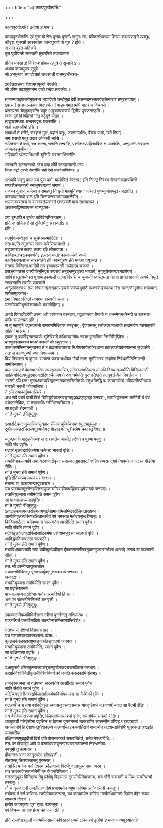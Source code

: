 +++
title = "०३ काव्यपुरुषोत्पत्तिः"

+++


काव्यपुरुषोत्पत्तिः तृतीयो ऽध्यायः ३  

काव्यपुरुषोत्पत्तिः एवं गुरुभ्यो गिरः पुण्याः पुराणीः शृणुमः स्म, यत्किलधिशषणं शिष्याः कथाप्रसङ्गे पप्रच्छुः, कीदृशः पुनरसौ सारस्वतेयः काब्यपुरुषो वो गुरुः ? इति  ।  
स तान् बृहताम्पतिरुचे  ।  
पुरा पुत्रीयन्ती सरस्वती तुषारगिरौ तपस्यामास  ।  
  
प्रीतेन मनसा तां विरिञ्चः प्रोवाच-ऽपुत्रं ते सृजामि ऽ ।  
अथैषा काव्यपुरुषं सुषुवे  ।  
सो ऽभ्युत्थाय सपादोपग्रहं छन्दस्वर्ती वाचमुदचीचरत्-  
  
ऽयदेतद्वाङ्मयं विश्वमर्थमूर्त्त्या विवर्त्तते  ।  
सो ऽस्मि काव्यपुमानम्ब पादौ वन्देय तावकौऽ  ॥  

तामाम्नायदृष्टचरीमुपलभ्य भाषाविषये छन्दोमुद्रां देवी ससम्मदमङ्कपर्यङ्केनादाय तमुदलापयत्  ।  
ऽवत्स ! सच्छन्दस्काया गिरः प्रणेतः ! वाङ्मयमातरमपि मातरं मां विचयसे   ।  
प्रशस्यतमं चेदमुदाहरन्ति यदुत ऽऽपुत्रात्पराजयो द्वितीयं पुत्रजन्मऽइति  ।  
त्वत्तः पूर्वे हि विद्वांसो गद्यं ददृशुर्न पद्यम्  ।  
त्वदुपज्ञमथातः छन्दस्वद्वचः प्रवर्त्स्यति  ।  
अहो श्लाघनीयो ऽसि   ।  
शब्दार्थौ ते शरीरं, संस्कृतं मुखं, प्रकृतं बाहुः, जघनमपर्भ्रंशः, पैशाचं पादौ, उरो मिश्रम्   ।  
समः प्रसन्नो मधुर उदार ओजस्वी चासि  ।  
उक्तिचणं ते वचो, रस आत्मा, रामाणि छन्दांसि, प्रश्नोत्तरप्रवह्लिकादिकं च वाक्केलिः, अनुप्रासोपमादयश्च त्वामलङ्कुर्वन्ति  ।  
भविष्यतो ऽर्थस्याभिधात्री श्रुरिरपि भवन्तमभिस्तौति-  
  
ऽचत्वारि शृङ्गास्त्रयो ऽस्य पादा शीर्षे सप्तहस्तासो ऽस्य   ।  
त्रिधा बद्धो वृषभो रोरवीति महो देबो मर्त्यानाविवेशऽ ॥  

ऽतथापि संवृणु प्रगल्भस्य पुंसः कर्म, बालोचितं चेष्टस्वऽ इति निगद्य निवेश्य चैनमनोकहाश्रयिणी गण्डशैलतलतल्पे स्नातुमभ्रगङ्गां जगामं  ।  
तावच्च कुशान् समिधश्च समाहत्तुं निःसृतो महामुनिरुशनाः परिवृत्ते पूषण्यूष्मोपष्लुतं तमद्राक्षीत्  ।  
कस्यायमनाथो बाल इति चिन्तयन्स्वमाश्रमपदमनैषीत्  ।  
क्षणादाश्वस्तश्च स सारस्वतेयस्तस्मै छन्दस्वतीं वाचं समचारयत्  ।  
अकस्माद्विस्मापयन्स चाभ्युवाच-  
  
ऽया दुग्धापि न दुग्धेव कविदेग्धृभिरन्वहम्  ।  
हृदि नः सन्निधत्तां सा दूक्तिधेनुः सरस्वतीऽ ॥  
इति  ।  
  
तत्पूर्वकमध्येतृणां च सुचेधस्त्वमादिदेश  ।  
ततः प्रभृति तमुशनसं सन्तः कविरित्याचक्षते  ।  
तदुपचाराञ्च कवयः कवय इति लोकयात्रा  ।  
कविशब्दश्च ऽकवृवर्णनेऽ इत्यस्य धातोः काव्यकर्मणो रुपमे  ।  
काव्यैकरुपत्वाच्च सारस्वतेये ऽपि काव्यपुरुष इति भक्त्या प्रयुञ्जते   ।  
ततश्च विनिवृत्ता वाग्देवी तत्र पुत्रमपश्यन्ती मध्येहृदयं चक्रन्द  ।  
प्रसङ्गागतश्च वाल्पीकिर्मुनिवृषा सप्रश्रयं तमुदन्तमुदाहृत्य भगवत्यै, भृगुसूतेराश्रमपदमदर्शयत्  ।  
सापि प्रस्तुतपयोधरा पुत्रायाङ्कपालीं ददाना शिरसि च चुम्बन्ती स्वस्तिमता चेतसा प्राचेतसायापि महर्षये निभृतं सच्छन्दांसि वचांसि प्रायच्छते   ।  
अनुप्रेषितश्च स तया निषादनिहतसहतसहचरीं क्रौञ्चयुवर्ति करुणक्रेङ्कारया गिरा क्रन्दन्तीमुदीक्ष्य शोकवान् श्लोकमुज्जगाद-  
ऽमा निषाद प्रतिष्ठां त्वमगमः शास्वतीः समाः   ।  
यत्क्रौञ्चमिथुनादेकमवधीः काममोहितम् ॥  

ऽततो दिव्यदृष्टिर्देवी तस्मा अपि श्लोकाय वरमदात्, यदुतान्यदनधीयानो यः प्रथममेनमध्येष्यते स सारस्वतः कविः सम्पत्स्यत इति  ।  
स तु महामुनिः प्रवृत्तवचनो रामायणमिदिहासं समदृभत् ; द्वैपायनस्तु श्लोकप्रथमाध्यायी तत्प्रभावेण शतसाहस्रीं संहितां भारतम्   ।  
एकदा तु ब्रह्मर्षिवृन्दारकयोः श्रुतिविवादे दाक्षिण्यवान्देवः स्वयम्भूस्तामिमां निर्णोत्रीमुद्दिदेश   ।  
उपश्रुतवृत्तान्तश्च मातरं व्रजन्तीं सो ऽनुवव्राज  ।  
वत्स!परमेष्ठिनाननुमतस्य ते न ब्रह्मलोकयात्रघा निःश्रेयसायेत्यभिदधाना हठान्न्यवर्तयदेनमात्मना तु प्रवर्तते  ।  
ततः स काव्यपुरुषो रुषा निश्चक्राम  ।  
प्रियं मित्रमस्य च कुमारः साक्रन्दं रुदन्नभ्यधीयत गौर्या तात! तूष्णीमाःस्व साहमेषा निषेधामीतिनिगदन्दी समचिन्तयत्  ।  
प्रायः प्राणभृतां प्रेमाणमन्तरेण नान्यद्वन्धनमस्ति, तदेतस्यवशीकरणं कामपि स्त्रियं सृजामीति विचिन्तयन्ती साहित्यविद्यावधूम्रुदपादयदादिशञ्चैनामेष ते रुषा धर्मपतिः पुरः प्रतिष्ठते तदनुवर्त्तस्वैनं निवर्त्तय च   ।  
भवन्तो ऽपि हन्त! मुनयः!काव्यविद्यास्नातकाश्चरितमेतयोः स्तुध्वमेतद्धि वः काव्यसर्वस्वं भविष्यतीत्यभिधाय भगवती भवानी जोषमासिष्ट  ।  
ते ऽपि तथाकर्त्तुमवतस्थिरे  ।  
अथ सर्वे प्रथमं प्राचीं दिशं शिश्रियुर्यत्राङ्गवङ्गसुह्नब्रह्मपुण्ड्राद्या जनपदा;, तत्राभियुज्जाना तमौमेयी यं वेषं यथेष्टम्सेविष्ट, स तत्रत्याभिः स्त्रीभिरन्वक्रियत  ।  
सा प्रवृत्ती रौद्रमागधी  ।  
तां ते मुनयो ऽभितुष्टुवुः-  
  
ऽआर्दार्द्रचन्दनकुचापिन्तसूत्रहारः सीमन्तचुम्बिसिचयः स्फुटबाहुमूलः   ।  
दूर्वाप्रकाण्डरुचिरास्वगुरुपभोगाद्व गोडाङ्गनासु चिरमेष चकास्तु वेषःऽ ॥  

यदृच्छयापि यादृङ्नेपथ्यः स सारस्वतेय आसीत् तद्वेषाश्च पुरुषा बभूवुः  ।  
सापि सैव प्रवृत्तिः   ।  
यदपरं नृत्तवाद्यादिकमेषा चक्रे सा भारत्ती वृत्तिः   ।  
तां ते मुनय इति समानं पूर्वेण  ।  
तथाविधाकल्पयापि तया यदवशंवदीकृतः समासवदनुप्रासवद्योगवृत्तिपरभ्परातद्गर्भं (वाक्यं) जगाद सा गौडीया रीतिः   ।  
तां ते मुनय इति समानं पूर्वेण   ।  
वृत्तिरीतिस्वरुपं यथावसरं वक्ष्यामः   ।  
ततश्च स, पञ्चालान्प्रत्युञ्चचाल  ।  
यत्र पाञ्चालशूरसेनहस्तिनापुरकाश्मीरवाहीकबाह्लिकबाह्लवेयादयो जनपदाः   ।  
तत्राभियुञ्जाना तमौमेयीति समानं पूर्वेण   ।  
सा पाञ्चालमध्यमाप्रवृत्तिः  ।  
तां ते मुनयो ऽभितुष्टुवुः-  
ऽताटङ्कवल्गनतरङ्गितगण्डलेखमानाभिलम्बिदरदोलिततारहारम्  ।  
आश्रोणिगुल्फपरिमण्डलितान्तरीयं वेषं नमस्यत महोदयसुन्दरीणाम्ऽ ॥  
किञ्चिदार्द्रमना यन्नेपथ्यः स सारस्वतेय आसीदिति समानं पूर्वेण  ।  
सापि सैवेति समानं पूर्वेण  ।  
यदीषन्नृत्तगीतवाद्यविलासादिकमेषा दर्शयाम्बभूव सा सात्वती वृत्तिः  ।  
आविद्धगतिमत्त्वात्सा चारभटी   ।  
तां ते मुनय इति समानं पूर्वेण  ।  
तथाविधाकल्पयापि तया यदीषदूशंवदीकृत ईषदसमासमीषदनुप्रासमुपचारगर्भञ्च (वाक्यं) जगाद सा पाञ्चाली रीतिः   ।  
तां ते मुनय इति समानं पूर्वेण   ।  
ततः सो ऽवन्तीन्प्रत्युच्चचाल  ।  
यत्रावन्तीवैदिशसुराष्ट्रमालवार्बुदभृगुकच्छादयो जनपदाः   ।  
जनपदाः   ।  
तत्राभियुञ्जना तमौमेयीति समानं पूर्वेण   ।  
सा प्रवृत्तिरावन्ती  ।  
पाञ्चालमध्यमादाक्षिणात्ययोरन्तरचारिणी हि सा  ।  
अत एव सात्वतीकैशिक्यौ तत्र वृत्ती  ।  
तां ते मुनयो ऽभितुष्टुवुः-  
  
ऽपाञ्चालनेपथ्यविधिर्नराणां स्त्रीणां पुनर्नन्दतु दाक्षिणात्यः   ।  
यज्जल्पितं यच्चरितादिकं तदन्योन्यसम्भिन्नमवन्तिदेशेऽ ॥  

ततश्च स दक्षिणां दिशमाससाद  ।  
यत्र मसयमेकलपालमञ्जराः पर्वताः  ।  
कुन्तलकेरलमहाराष्ट्रगाङ्गकलिङ्गादयो जनपदाः   ।  
तत्राभियुञ्जाना तमौमेयीति, समानं पूर्वेण   ।  
सा दाक्षिणात्या प्रवृत्तिः   ।  
तां ते मुनयो ऽभितुष्टुवुः   ।  
  
ऽआमूलतो वलितकुन्तलचारुचूडश्चूर्णालकप्रचयलाञ्छितभालभागः  ।  
कक्षानिवेशनिबिडीकृतनीविरेष विषश्चिरं जयति केरलकामिनीनाम्ऽ ॥  

तामनुरक्तमनाः स यन्नेपथ्यः सारस्वतेय आसीदिति समानं पूर्वेण   ।  
सापि सैवेति मसानं पूर्वेण   ।  
यद्विचित्रनृत्तगीतवाद्यविलासादिकमेषाविर्भावयामास सा कैशिकी वृत्तिः   ।  
तां ते मुनय इति समानं पूर्वेण   ।  
यदत्यर्थं च स तया वशंवदीकृतः स्थानानुप्रासवदसमासं योगवृत्तिगर्भं च (वाक्यं)जगाद सा वैदर्भी रीतिः   ।  
तां ते मुनय इति समानं पूर्वेण   ।  
तत्र वेषविन्यासक्रमः प्रवृत्तिः, विलासविन्यासक्रमो वृत्तिः, वचनविन्यासक्रमो रीतिः   ।  
ऽचतुष्टयी गतिर्वृत्तीनां प्रवृत्तिनां च देशानां पुनरानन्त्यं तत्कथमिव कार्त्स्न्येन परिग्रहःऽ इत्याचार्याः  ।  
अनन्तानपि हि देशाश्चतुर्धैवाकल्प्य कल्पयन्ति ऽचक्रवर्तिक्षेत्रं सामान्येन तदवान्तरविशेषैः पुनरनन्ता एवऽइति यायावरीयः  ।  
दक्षिणात्समुद्रादुदीचीं दिशं प्रति योजनसहस्रं चक्रवर्तिक्षेत्रं, तत्रैव नेपथ्यविधिः   ।  
ततः परं दिव्याद्या अपि यं देशमधिवसेयुस्तद्देश्यं वेषमाश्रयन्तो निबन्धनीयाः   ।  
स्वभूमौ तु कामचारः  ।  
द्वीपान्तरभवानां तदनुसारेण वृत्तिप्रवृत्ती  ।  
रीतयस्तु तिस्रघस्तास्तु पुरस्तात्   ।  
तत्रास्ति मनोजन्मनो देवस्य क्रीडावासो विदर्भेषु वत्सगुल्मं नाम नगरम्   ।  
तत्र सारस्वतेयस्तामौमेयीं गन्धर्ववत्परिणिनाय  ।  
ततस्तदूधूवरं विनिवृत्त्य तेषु प्रदेशेषु विहरमाणं तुषारगिरिमेवाजगाम, यत्र गौरी सरस्वती च मिथः सम्बन्धिन्यौ तस्थतुः  ।  
तौ च कृतवन्दनौ दम्पतीदत्त्वाशिषं प्रभावमयेन वपुषा कविमानसनिवासिनौ चक्रतुः  ।  
तयोश्च तं सर्गं कविभ्यः स्वर्गलोकमकल्पतां, यत्र काव्यमयेन शरीरेण मर्त्त्यमधिवसन्तो दिव्येन देहेन कवय आकल्पं मोदन्ते   ।  
इत्येष काव्यपुरुषः पुरा सृष्टः स्वयम्भुवा  ।  
एवं विभज्य जानानः प्रेत्य चेह च नन्दति ॥  

इति राजशेखरकृतौ काव्यमीमांसायां कविरहस्ये प्रथमे ऽधिकरणे तृतीयो ऽध्यायः काव्यपुरुषोत्पत्तिः  
